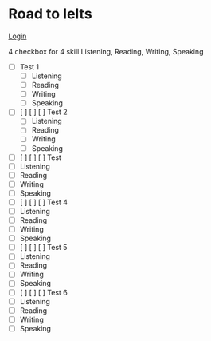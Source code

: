 # Road to Ielts

[Login](www.roadtoielts.com/BritishCouncil/)

4 checkbox for 4 skill Listening, Reading, Writing, Speaking
- [ ] Test 1
  - [ ] Listening
  - [ ] Reading
  - [ ] Writing
  - [ ] Speaking
- [ ] [ ] [ ] [ ] Test 2
  - [ ] Listening
  - [ ] Reading
  - [ ] Writing
  - [ ] Speaking
- [ ] [ ] [ ] [ ] Test
- [ ] Listening
- [ ] Reading
- [ ] Writing
- [ ] Speaking
- [ ] [ ] [ ] [ ] Test 4
- [ ] Listening
- [ ] Reading
- [ ] Writing
- [ ] Speaking
- [ ] [ ] [ ] [ ] Test 5
- [ ] Listening
- [ ] Reading
- [ ] Writing
- [ ] Speaking
- [ ] [ ] [ ] [ ] Test 6
- [ ] Listening
- [ ] Reading
- [ ] Writing
- [ ] Speaking
